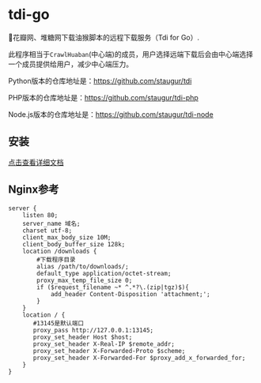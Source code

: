 # tdi-go
🍒花瓣网、堆糖网下载油猴脚本的远程下载服务（Tdi for Go）.

此程序相当于`CrawlHuaban`(中心端)的成员，用户选择远端下载后会由中心端选择一个成员提供给用户，减少中心端压力。

Python版本的仓库地址是：https://github.com/staugur/tdi

PHP版本的仓库地址是：https://github.com/staugur/tdi-php

Node.js版本的仓库地址是：https://github.com/staugur/tdi-node

## 安装

[点击查看详细文档](https://docs.saintic.com/tdi-go/)

## Nginx参考

```nginx
server {
    listen 80;
    server_name 域名;
    charset utf-8;
    client_max_body_size 10M;
    client_body_buffer_size 128k;
    location /downloads {
        #下载程序目录
        alias /path/to/downloads/;
        default_type application/octet-stream;
        proxy_max_temp_file_size 0;
        if ($request_filename ~* ^.*?\.(zip|tgz)$){
            add_header Content-Disposition 'attachment;';
        }
    }
    location / {
       #13145是默认端口
       proxy_pass http://127.0.0.1:13145;
       proxy_set_header Host $host;
       proxy_set_header X-Real-IP $remote_addr;
       proxy_set_header X-Forwarded-Proto $scheme;
       proxy_set_header X-Forwarded-For $proxy_add_x_forwarded_for;
    }
}
```
